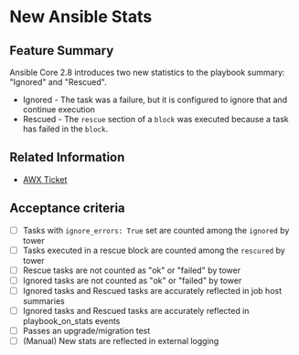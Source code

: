 # New Ansible Stats

## Feature Summary

Ansible Core 2.8 introduces two new statistics to the playbook summary: "Ignored" and "Rescued".

* Ignored - The task was a failure, but it is configured to ignore that and continue execution
* Rescued - The `rescue` section of a `block` was executed because a task has failed in the `block`.

## Related Information

* [AWX Ticket](https://github.com/ansible/awx/issues/466)

## Acceptance criteria

* [ ] Tasks with `ignore_errors: True` set are counted among the `ignored` by tower
* [ ] Tasks executed in a rescue block are counted among the `rescured` by tower
* [ ] Rescue tasks are not counted as "ok" or "failed" by tower
* [ ] Ignored tasks are not counted as "ok" or "failed" by tower
* [ ] Ignored tasks and Rescued tasks are accurately reflected in job host summaries
* [ ] Ignored tasks and Rescued tasks are accurately reflected in playbook_on_stats events
* [ ] Passes an upgrade/migration test
* [ ] (Manual) New stats are reflected in external logging
